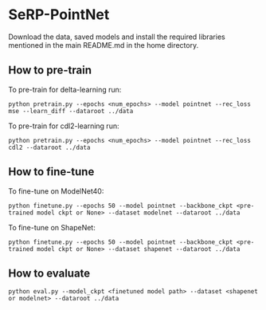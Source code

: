 # SeRP-PointNet

Download the data, saved models and install the required libraries mentioned in the main README.md in the home directory. 

## How to pre-train   
To pre-train for delta-learning run:
```
python pretrain.py --epochs <num_epochs> --model pointnet --rec_loss mse --learn_diff --dataroot ../data
```  
To pre-train for cdl2-learning run:
```
python pretrain.py --epochs <num_epochs> --model pointnet --rec_loss cdl2 --dataroot ../data
```

## How to fine-tune  
To fine-tune on ModelNet40:  
```
python finetune.py --epochs 50 --model pointnet --backbone_ckpt <pre-trained model ckpt or None> --dataset modelnet --dataroot ../data
```  
To fine-tune on ShapeNet:  
```
python finetune.py --epochs 50 --model pointnet --backbone_ckpt <pre-trained model ckpt or None> --dataset shapenet --dataroot ../data
```

## How to evaluate
```
python eval.py --model_ckpt <finetuned model path> --dataset <shapenet or modelnet> --dataroot ../data
```
